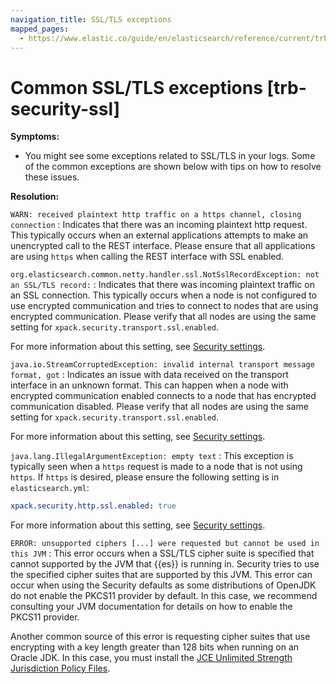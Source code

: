 ```yaml
---
navigation_title: SSL/TLS exceptions
mapped_pages:
  - https://www.elastic.co/guide/en/elasticsearch/reference/current/trb-security-ssl.html
---
```


# Common SSL/TLS exceptions [trb-security-ssl]

**Symptoms:**

* You might see some exceptions related to SSL/TLS in your logs. Some of the common exceptions are shown below with tips on how to resolve these issues.<br>

**Resolution:**

`WARN: received plaintext http traffic on a https channel, closing connection`
:   Indicates that there was an incoming plaintext http request. This typically occurs when an external applications attempts to make an unencrypted call to the REST interface. Please ensure that all applications are using `https` when calling the REST interface with SSL enabled.


`org.elasticsearch.common.netty.handler.ssl.NotSslRecordException: not an SSL/TLS record:`
:   Indicates that there was incoming plaintext traffic on an SSL connection. This typically occurs when a node is not configured to use encrypted communication and tries to connect to nodes that are using encrypted communication. Please verify that all nodes are using the same setting for `xpack.security.transport.ssl.enabled`.

For more information about this setting, see [Security settings](elasticsearch://docs/reference/elasticsearch/configuration-reference/security-settings.md).


`java.io.StreamCorruptedException: invalid internal transport message format, got`
:   Indicates an issue with data received on the transport interface in an unknown format. This can happen when a node with encrypted communication enabled connects to a node that has encrypted communication disabled. Please verify that all nodes are using the same setting for `xpack.security.transport.ssl.enabled`.

For more information about this setting, see [Security settings](elasticsearch://docs/reference/elasticsearch/configuration-reference/security-settings.md).


`java.lang.IllegalArgumentException: empty text`
:   This exception is typically seen when a `https` request is made to a node that is not using `https`. If `https` is desired, please ensure the following setting is in `elasticsearch.yml`:

```yaml
xpack.security.http.ssl.enabled: true
```

For more information about this setting, see [Security settings](elasticsearch://docs/reference/elasticsearch/configuration-reference/security-settings.md).


`ERROR: unsupported ciphers [...] were requested but cannot be used in this JVM`
:   This error occurs when a SSL/TLS cipher suite is specified that cannot supported by the JVM that {{es}} is running in. Security tries to use the specified cipher suites that are supported by this JVM. This error can occur when using the Security defaults as some distributions of OpenJDK do not enable the PKCS11 provider by default. In this case, we recommend consulting your JVM documentation for details on how to enable the PKCS11 provider.

Another common source of this error is requesting cipher suites that use encrypting with a key length greater than 128 bits when running on an Oracle JDK. In this case, you must install the [JCE Unlimited Strength Jurisdiction Policy Files](../../../deploy-manage/security/enabling-cipher-suites-for-stronger-encryption.md).


